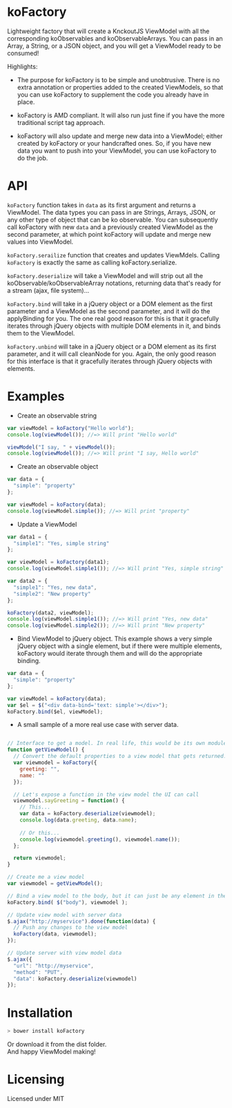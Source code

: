 koFactory
=========

Lightweight factory that will create a KnckoutJS ViewModel with all the corresponding koObservables and koObservableArrays.  You can pass in an Array, a String, or a JSON object, and you will get a ViewModel ready to be consumed!

Highlights:

* The purpose for koFactory is to be simple and unobtrusive.  There is no extra annotation or properties added to the created ViewModels, so that you can use koFactory to supplement the code you already have in place.

* koFactory is AMD compliant.  It will also run just fine if you have the more traditional script tag approach.

* koFactory will also update and merge new data into a ViewModel; either created by koFactory or your handcrafted ones.  So, if you have new data you want to push into your ViewModel, you can use koFactory to do the job.


API
=========

<code>koFactory</code> function takes in <code>data</code> as its first argument and returns a ViewModel.  The data types you can pass in are Strings, Arrays, JSON, or any other type of object that can be ko observable.  You can subsequently call koFactory with new <code>data</code> and a previously created ViewModel as the second parameter, at which point koFactory will update and merge new values into ViewModel.

<code>koFactory.serailize</code> function that creates and updates ViewMdels. Calling <code>koFactory</code> is exactly the same as calling <codey>koFactory.serialize</code>.

<code>koFactory.deserialize</code> will take a ViewModel and will strip out all the koObservable/koObservableArray notations, returning data that's ready for a stream (ajax, file system)...

<code>koFactory.bind</code> will take in a jQuery object or a DOM element as the first parameter and a ViewModel as the second parameter, and it will do the applyBinding for you.  The one real good reason for this is that it gracefully iterates through jQuery objects with multiple DOM elements in it, and binds them to the ViewModel.

<code>koFactory.unbind</code> will take in a jQuery object or a DOM element as its first parameter, and it will call cleanNode for you.  Again, the only good reason for this interface is that it gracefully iterates through jQuery objects with elements.


Examples
=========

* Create an observable string
``` javascript
var viewModel = koFactory("Hello world");
console.log(viewModel()); //=> Will print "Hello world"

viewModel("I say, " + viewModel());
console.log(viewModel()); //=> Will print "I say, Hello world"
```

* Create an observable object
``` javascript
var data = {
  "simple": "property"
};

var viewModel = koFactory(data);
console.log(viewModel.simple()); //=> Will print "property"
```

* Update a ViewModel
``` javascript 
var data1 = {
  "simple1": "Yes, simple string"
};

var viewModel = koFactory(data1);
console.log(viewModel.simple1()); //=> Will print "Yes, simple string"

var data2 = {
  "simple1": "Yes, new data",
  "simple2": "New property"
};

koFactory(data2, viewModel);
console.log(viewModel.simple1()); //=> Will print "Yes, new data"
console.log(viewModel.simple2()); //=> Will print "New property"
```

* Bind ViewModel to jQuery object.  This example shows a very simple jQuery object with a single element, but if there were multiple elements, koFactory would iterate through them and will do the appropriate binding.
``` javascript
var data = {
  "simple": "property"
};

var viewModel = koFactory(data);
var $el = $("<div data-bind='text: simple'></div>");
koFactory.bind($el, viewModel);
```

* A small sample of a more real use case with server data.
``` javascript

// Interface to get a model. In real life, this would be its own module, but let's just play along
function getViewModel() {
  // Convert the default properties to a view model that gets returned.
  var viewmodel = koFactory({
    greeting: "",
    name: ""
  });

  // Let's expose a function in the view model the UI can call
  viewmodel.sayGreeting = function() {
    // This...
    var data = koFactory.deserialize(viewmodel);
    console.log(data.greeting, data.name);
    
    // Or this...
    console.log(viewmodel.greeting(), viewmodel.name());
  };

  return viewmodel;
}

// Create me a view model
var viewmodel = getViewModel();

// Bind a view model to the body, but it can just be any element in the DOM.
koFactory.bind( $("body"), viewmodel );

// Update view model with server data
$.ajax("http://myservice").done(function(data) {
  // Push any changes to the view model
  koFactory(data, viewmodel);
});

// Update server with view model data
$.ajax({
  "url": "http://myservice",
  "method": "PUT",
  "data": koFactory.deserialize(viewmodel)
});
```


Installation
=========

``` javascript
> bower install koFactory
```
Or download it from the dist folder.<br>
And happy ViewModel making!


Licensing
=========

Licensed under MIT
